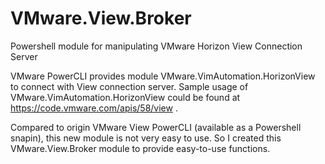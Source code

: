 # VMware.View.Broker
Powershell module for manipulating VMware Horizon View Connection Server

VMware PowerCLI provides module VMware.VimAutomation.HorizonView to connect with View connection server. Sample usage of VMware.VimAutomation.HorizonView could be found at https://code.vmware.com/apis/58/view .

Compared to origin VMware View PowerCLI (available as a Powershell snapin), this new module is not very easy to use. So I created this VMware.View.Broker module to provide easy-to-use functions.
